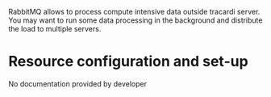 RabbitMQ allows to process compute intensive data outside tracardi server. You may want to run some data processing in
the background and distribute the load to multiple servers.

# Resource configuration and set-up

No documentation provided by developer